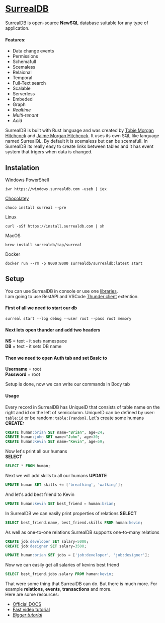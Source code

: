 # [SurrealDB](https://surrealdb.com/)
SurrealDB is open-source __NewSQL__ database suitable for any type of application.
#### Features:
- Data change events
- Permissions
- Schemafull
- Scemaless
- Relaional
- Temporal
- Full-Text search
- Scalable
- Serverless
- Embeded
- Graph
- _Realtime_
- _Multi-tenant_
- _Acid_

SurrealDB is built with Rust language and was created by [Tobie Morgan Hitchcock](https://www.linkedin.com/in/tobiemorganhitchcock/) and 
[Jaime Morgan Hitchcock](https://www.linkedin.com/in/jaimemorganhitchcock/). It uses its own SQL like language named SurrealQL. By default it is scemaless 
but can be scemafull. In SurrealDB its really easy to create links between tables and it has event system that trigers when data is changed.

## Instalation
Windows
PowerShell
```shell
iwr https://windows.surrealdb.com -useb | iex
```
[Chocolatey](https://community.chocolatey.org/packages/surreal)
```shell
choco install surreal --pre
```
Linux
```shell
curl -sSf https://install.surrealdb.com | sh
```
MacOS
```shell
brew install surrealdb/tap/surreal
```
Docker
```shell
docker run --rm -p 8000:8000 surrealdb/surrealdb:latest start
```
## Setup
You can use SurrealDB in console or use one [libraries](https://surrealdb.com/docs/integration/libraries).  
I am going to use RestAPI and VSCode [Thunder client](https://www.thunderclient.com/) extention.

#### First of all we need to start our db 
```shell
surreal start --log debug --user root --pass root memory
```
#### Next lets open thunder and add two headers
__NS__ = text - it sets namespace  
__DB__ = text - it sets DB name  

#### Then we need to open Auth tab and set Basic to
__Username__ = root  
__Password__ = root

Setup is done, now we can write our commands in Body tab

#### Usage
Every record in SurrealDB has UniqueID that consists of table name on the right and id on the left of semicolumn. UniqueID can be defined by user: `table:id` or be random: `table:{random}`.
Let's create some humans  
__CREATE:__
```sql
CREATE human:brian SET name="Brian", age=24;
CREATE human:john SET name="John", age=30;
CREATE human:Kevin SET name="Kevin", age=59;
```  
Now let's print all our humans  
__SELECT__
```sql
SELECT * FROM human;
```  
Next we will add skills to all our humans
__UPDATE__
```sql
UPDATE human SET skills += ['breathing', 'walking'];
```  
And let's add best friend to Kevin
```sql
UPDATE human:kevin SET best_friend = human:brian;
```
In SurrealDB we can easily print properties of relations
__SELECT__
```sql
SELECT best_friend.name, best_friend.skills FROM human:kevin;
```  
As well as one-to-one relations SurrealDB supports one-to-many relations
```sql
CREATE job:developer SET salary=5000;
CREATE job:designer SET salary=3500;

UPDATE human:brian SET jobs = ['job:developer', 'job:designer'];
```
Now we can easily get all salaries of kevins best friend
```sql
SELECT best_friend.jobs.salary FROM human:kevin;
```

That were some thing that SurrealDB can do. But there is much more. For example __relations__, __events__, __transactions__ and more.  
Here are some resources:
- [Official DOCS](https://surrealdb.com/docs)
- [Fast video tutorial](https://www.youtube.com/watch?v=LCAIkx1p1k0)
- [_Bigger tutorial_](https://www.youtube.com/watch?v=D41jb4DDIdA)
